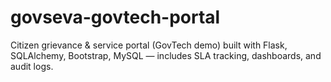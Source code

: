 # govseva-govtech-portal
Citizen grievance &amp; service portal (GovTech demo) built with Flask, SQLAlchemy, Bootstrap, MySQL — includes SLA tracking, dashboards, and audit logs.
